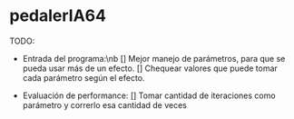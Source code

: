 pedalerIA64
===========




TODO:
* Entrada del programa:\nb
[] Mejor manejo de parámetros, para que se pueda usar más de un efecto.
[] Chequear valores que puede tomar cada parámetro según el efecto.

* Evaluación de performance:
[] Tomar cantidad de iteraciones como parámetro y correrlo esa cantidad de veces

